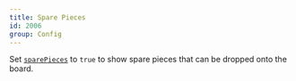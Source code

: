 ```yaml
---
title: Spare Pieces
id: 2006
group: Config
---
```


Set <a href="docs.html#config:sparePieces"><code class="js plain">sparePieces</code></a> to <code class="js keyword">true</code> to show spare pieces that can be dropped onto the board.
